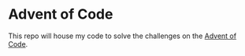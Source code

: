 # Advent of Code

This repo will house my code to solve the challenges on the [Advent of Code](https://adventofcode.com/2020/).

